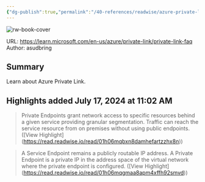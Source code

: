 ```yaml
---
{"dg-publish":true,"permalink":"/40-references/readwise/azure-private-link-frequently-asked-questions/","tags":["rw/articles"]}
---
```


![rw-book-cover](https://learn.microsoft.com/en-us/media/logos/logo-ms-social.png)
  
URL: https://learn.microsoft.com/en-us/azure/private-link/private-link-faq
Author: asudbring

## Summary

Learn about Azure Private Link.

## Highlights added July 17, 2024 at 11:02 AM
>Private Endpoints grant network access to specific resources behind a given service providing granular segmentation. Traffic can reach the service resource from on premises without using public endpoints. ([View Highlight] (https://read.readwise.io/read/01h06mqbxn8damhefartzzhx8n))


>A Service Endpoint remains a publicly routable IP address. A Private Endpoint is a private IP in the address space of the virtual network where the private endpoint is configured. ([View Highlight] (https://read.readwise.io/read/01h06mqgmaa8apm4xffh92smvd))


